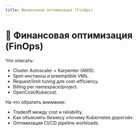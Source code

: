 ```yaml
---
title: Финансовая оптимизация (FinOps)
---
```


# 💸 Финансовая оптимизация (FinOps)

Что описать:

*   Cluster Autoscaler + Karpenter (AWS).
*   Spot-инстансы и preemptible VMs.
*   Request/limit tuning для cost-efficiency.
*   Billing per namespace/project.
*   OpenCost/Kubecost.

На что обратить внимание:

*   Tradeoff между cost и reliability.
*   Как объяснять бизнесу «почему Kubernetes дорогой».
*   Оптимизация CI/CD pipeline workloads.